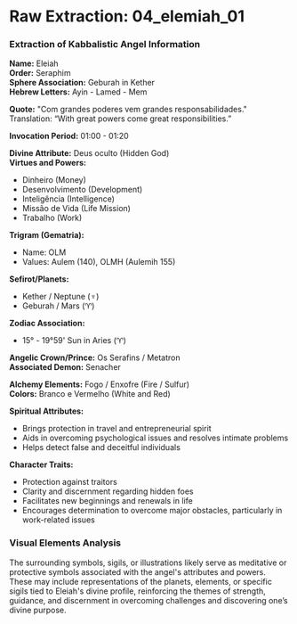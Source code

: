 # Raw Extraction: 04_elemiah_01

### Extraction of Kabbalistic Angel Information

**Name:** Eleiah  
**Order:** Seraphim  
**Sphere Association:** Geburah in Kether  
**Hebrew Letters:** Ayin - Lamed - Mem

**Quote:** "Com grandes poderes vem grandes responsabilidades."  
Translation: “With great powers come great responsibilities.”

**Invocation Period:** 01:00 - 01:20

**Divine Attribute:** Deus oculto (Hidden God)  
**Virtues and Powers:** 
- Dinheiro (Money)
- Desenvolvimento (Development)
- Inteligência (Intelligence)
- Missão de Vida (Life Mission)
- Trabalho (Work)

**Trigram (Gematria):**  
- Name: OLM  
- Values: Aulem (140), OLMH (Aulemih 155)

**Sefirot/Planets:**
- Kether / Neptune (♆)
- Geburah / Mars (♈)

**Zodiac Association:** 
- 15° - 19°59' Sun in Aries (♈)

**Angelic Crown/Prince:** Os Serafins / Metatron  
**Associated Demon:** Senacher  

**Alchemy Elements:** Fogo / Enxofre (Fire / Sulfur)  
**Colors:** Branco e Vermelho (White and Red)  

**Spiritual Attributes:**
- Brings protection in travel and entrepreneurial spirit 
- Aids in overcoming psychological issues and resolves intimate problems 
- Helps detect false and deceitful individuals

**Character Traits:**
- Protection against traitors
- Clarity and discernment regarding hidden foes
- Facilitates new beginnings and renewals in life
- Encourages determination to overcome major obstacles, particularly in work-related issues

### Visual Elements Analysis
The surrounding symbols, sigils, or illustrations likely serve as meditative or protective symbols associated with the angel's attributes and powers. These may include representations of the planets, elements, or specific sigils tied to Eleiah's divine profile, reinforcing the themes of strength, guidance, and discernment in overcoming challenges and discovering one’s divine purpose.